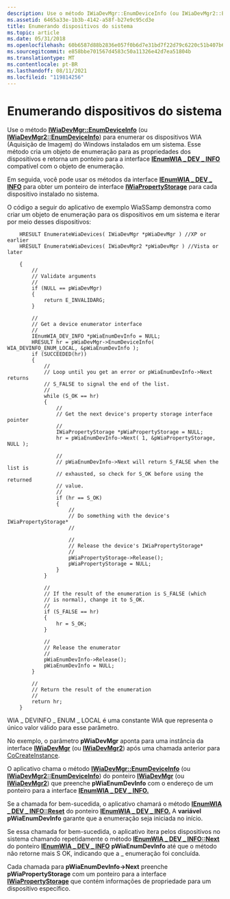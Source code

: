 ```yaml
---
description: Use o método IWiaDevMgr::EnumDeviceInfo (ou IWiaDevMgr2::EnumDeviceInfo) para enumerar os dispositivos WIA (Aquisição de Imagem) do Windows instalados em um sistema.
ms.assetid: 6465a33e-1b3b-4142-a58f-b27e9c95cd3e
title: Enumerando dispositivos do sistema
ms.topic: article
ms.date: 05/31/2018
ms.openlocfilehash: 60b6587d88b2836e057f0b6d7e31bd7f22d79c6220c51b407b621370d8524b89
ms.sourcegitcommit: e858bbe701567d4583c50a11326e42d7ea51804b
ms.translationtype: MT
ms.contentlocale: pt-BR
ms.lasthandoff: 08/11/2021
ms.locfileid: "119814256"
---
```

# <a name="enumerating-system-devices"></a>Enumerando dispositivos do sistema

Use o método [**IWiaDevMgr::EnumDeviceInfo**](/windows/desktop/api/wia_xp/nf-wia_xp-iwiadevmgr-enumdeviceinfo) (ou [**IWiaDevMgr2::EnumDeviceInfo**](-wia-iwiadevmgr2-enumdeviceinfo.md)) para enumerar os dispositivos WIA (Aquisição de Imagem) do Windows instalados em um sistema. Esse método cria um objeto de enumeração para as propriedades dos dispositivos e retorna um ponteiro para a interface [**IEnumWIA \_ DEV \_ INFO**](/windows/desktop/api/wia_xp/nn-wia_xp-ienumwia_dev_info) compatível com o objeto de enumeração.

Em seguida, você pode usar os métodos da interface [**IEnumWIA \_ DEV \_ INFO**](/windows/desktop/api/wia_xp/nn-wia_xp-ienumwia_dev_info) para obter um ponteiro de interface [**IWiaPropertyStorage**](/windows/desktop/api/wia_xp/nn-wia_xp-iwiapropertystorage) para cada dispositivo instalado no sistema.

O código a seguir do aplicativo de exemplo WiaSSamp demonstra como criar um objeto de enumeração para os dispositivos em um sistema e iterar por meio desses dispositivos:


```
    HRESULT EnumerateWiaDevices( IWiaDevMgr *pWiaDevMgr ) //XP or earlier
    HRESULT EnumerateWiaDevices( IWiaDevMgr2 *pWiaDevMgr ) //Vista or later
    
    {
        //
        // Validate arguments
        //
        if (NULL == pWiaDevMgr)
        {
            return E_INVALIDARG;
        }

        //
        // Get a device enumerator interface
        //
        IEnumWIA_DEV_INFO *pWiaEnumDevInfo = NULL;
        HRESULT hr = pWiaDevMgr->EnumDeviceInfo( WIA_DEVINFO_ENUM_LOCAL, &pWiaEnumDevInfo );
        if (SUCCEEDED(hr))
        {
            //
            // Loop until you get an error or pWiaEnumDevInfo->Next returns
            // S_FALSE to signal the end of the list.
            //
            while (S_OK == hr)
            {
                //
                // Get the next device's property storage interface pointer
                //
                IWiaPropertyStorage *pWiaPropertyStorage = NULL;
                hr = pWiaEnumDevInfo->Next( 1, &pWiaPropertyStorage, NULL );

                //
                // pWiaEnumDevInfo->Next will return S_FALSE when the list is
                // exhausted, so check for S_OK before using the returned
                // value.
                //
                if (hr == S_OK)
                {
                    //
                    // Do something with the device's IWiaPropertyStorage*
                    //

                    //
                    // Release the device's IWiaPropertyStorage*
                    //
                    pWiaPropertyStorage->Release();
                    pWiaPropertyStorage = NULL;
                }
            }

            //
            // If the result of the enumeration is S_FALSE (which
            // is normal), change it to S_OK.
            //
            if (S_FALSE == hr)
            {
                hr = S_OK;
            }

            //
            // Release the enumerator
            //
            pWiaEnumDevInfo->Release();
            pWiaEnumDevInfo = NULL;
        }

        //
        // Return the result of the enumeration
        //
        return hr;
    }
```



WIA \_ DEVINFO \_ ENUM \_ LOCAL é uma constante WIA que representa o único valor válido para esse parâmetro.

No exemplo, o parâmetro **pWiaDevMgr** aponta para uma instância da interface [**IWiaDevMgr**](/windows/desktop/api/wia_xp/nn-wia_xp-iwiadevmgr) (ou [**IWiaDevMgr2**](-wia-iwiadevmgr2.md)) após uma chamada anterior para [CoCreateInstance](/windows/win32/api/combaseapi/nf-combaseapi-cocreateinstance).

O  aplicativo chama o método [**IWiaDevMgr::EnumDeviceInfo**](/windows/desktop/api/wia_xp/nf-wia_xp-iwiadevmgr-enumdeviceinfo) (ou [**IWiaDevMgr2::EnumDeviceInfo**](-wia-iwiadevmgr2-enumdeviceinfo.md)) do ponteiro [**IWiaDevMgr**](/windows/desktop/api/wia_xp/nn-wia_xp-iwiadevmgr) (ou [**IWiaDevMgr2**](-wia-iwiadevmgr2.md)) que preenche **pWiaEnumDevInfo** com o endereço de um ponteiro para a interface [**IEnumWIA \_ DEV \_ INFO.**](/windows/desktop/api/wia_xp/nn-wia_xp-ienumwia_dev_info)

Se a chamada for bem-sucedida, o aplicativo chamará o método [**IEnumWIA \_ DEV \_ INFO::Reset**](/windows/desktop/api/wia_xp/nf-wia_xp-ienumwia_dev_info-reset) do ponteiro [**IEnumWIA \_ DEV \_ INFO.**](/windows/desktop/api/wia_xp/nn-wia_xp-ienumwia_dev_info) A **variável pWiaEnumDevInfo** garante que a enumeração seja iniciada no início.

Se essa chamada for bem-sucedida, o aplicativo itera pelos dispositivos no sistema chamando repetidamente o método [**IEnumWIA \_ DEV \_ INFO::Next**](/windows/desktop/api/wia_xp/nf-wia_xp-ienumwia_dev_info-next) do ponteiro [**IEnumWIA \_ DEV \_ INFO**](/windows/desktop/api/wia_xp/nn-wia_xp-ienumwia_dev_info) **pWiaEnumDevInfo** até que o método não retorne mais S OK, indicando que a \_ enumeração foi concluída.

Cada chamada para **pWiaEnumDevInfo->Next** preenche **pWiaPropertyStorage** com um ponteiro para a interface [**IWiaPropertyStorage**](/windows/desktop/api/wia_xp/nn-wia_xp-iwiapropertystorage) que contém informações de propriedade para um dispositivo específico.

 

 
